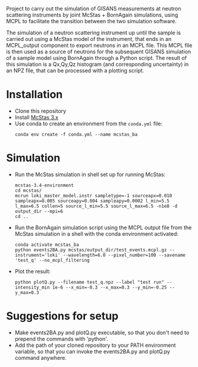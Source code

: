 Project to carry out the simulation of GISANS measurements at neutron scattering instruments by joint McStas + BornAgain simulations, using MCPL to facilitate the transition between the two simulation software.

The simulation of a neutron scattering instrument up until the sample is carried out using a McStas model of the instrument, that ends in an MCPL_output component to export neutrons in an MCPL file.
This MCPL file is then used as a source of neutrons for the subsequent GISANS simulation of a sample model using BornAgain through a Python script. The result of this simulation is a Qx,Qy,Qz histogram (and corresponding uncertainty) in an NPZ file, that can be processed with a plotting script.

Installation
============
* Clone this repository 
* Install [McStas 3.x](https://github.com/McStasMcXtrace/McCode/blob/mccode-legacy/INSTALL-McStas-3.x/README.md)
* Use conda to create an environment from the `conda.yml` file: 
  ```
  conda env create -f conda.yml --name mcstas_ba
  ```

Simulation
==========

- Run the McStas simulation in shell set up for running McStas:
  ```
  mcstas-3.4-environment
  cd mcstas/
  mcrun loki_master_model.instr sampletype=-1 sourceapx=0.010 sampleapx=0.005 sourceapy=0.004 sampleapy=0.0002 l_min=5.5 l_max=6.5 collen=5 source_l_min=5.5 source_l_max=6.5 -n1e8 -d output_dir --mpi=6
  cd ..
  ```
- Run the BornAgain simulation script using the MCPL output file from the McStas simulation in a shell with the conda environment activated:
  ```
  conda activate mcstas_ba
  python events2BA.py mcstas/output_dir/test_events.mcpl.gz --instrument='loki' --wavelength=6.0 --pixel_number=100 --savename 'test_q' --no_mcpl_filtering
  ```

- Plot the result:
  ```
  python plotQ.py --filename test_q.npz --label "test run" --intensity_min 1e-6 --x_min=-0.3 --x_max=0.3 --y_min=-0.25 --y_max=0.3
  ```

Suggestions for setup
=====================
- Make events2BA.py and plotQ.py executable, so that you don't need to prepend the commands with 'python'.
- Add the path of your cloned repository to your PATH environment variable, so that you can invoke the events2BA.py and plotQ.py command anywhere.
